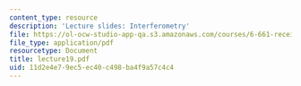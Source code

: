 ```yaml
---
content_type: resource
description: 'Lecture slides: Interferometry'
file: https://ol-ocw-studio-app-qa.s3.amazonaws.com/courses/6-661-receivers-antennas-and-signals-spring-2003/11d2e4e79ec5ec40c498ba4f9a57c4c4_lecture19.pdf
file_type: application/pdf
resourcetype: Document
title: lecture19.pdf
uid: 11d2e4e7-9ec5-ec40-c498-ba4f9a57c4c4
---
```

